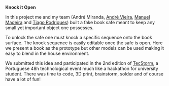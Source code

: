 <b>Knock it Open</b>

In this project me and my team (André Miranda, <a href=https://www.linkedin.com/in/andr%C3%A9-vieira-05119613b/>André Vieira</a>, <a href="https://www.linkedin.com/in/manuel-madeira-5b717513b/">Manuel Madeira</a> and <a href="https://www.linkedin.com/in/tiago-rodrigues-4055ba136/">Tiago Rodrigues</a>) built a fake book safe meant to keep any small yet important object one possesses.

To unlock the safe one must knock a specific sequence onto the book surface. The knock sequence is easily editable once the safe is open.
Here we present a book as the prototype but other models can be used making it easy to blend in the house environment.

We submitted this idea and participated in the 2nd edition of <a href="http://www.tecstorm.pt/index.html">TecStorm</a>, a Portuguese 48h technological event much like a hackathon for university student. There was time to code, 3D print, brainstorm, solder and of course have a lot of fun!
